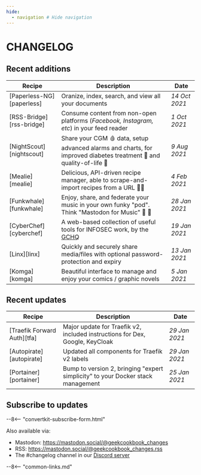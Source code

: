 ```yaml
---
hide:
  - navigation # Hide navigation
---
```

# CHANGELOG

## Recent additions

Recipe                   | Description                                                                                                      | Date
-------------------------|------------------------------------------------------------------------------------------------------------------|--------------
[Paperless-NG][paperless] | Oranize, index, search, and view all your documents                         | _14 Oct 2021_
[RSS-Bridge][rss-bridge] | Consume content from non-open platforms (*Facebook, Instagram, etc*) in your feed reader                         | _1 Oct 2021_
[NightScout][nightscout] | Share your CGM :drop_of_blood: data, setup advanced alarms and charts, for improved diabetes treatment :syringe: and quality-of-life :runner:      | _9 Aug 2021_
[Mealie][mealie]         | Delicious, API-driven recipe manager, able to scrape-and-import recipes from a URL :cook:                        | _4 Feb 2021_
[Funkwhale][funkwhale]   | Enjoy, share, and federate your music in your own funky "pod". Think "Mastodon for Music" :whale: :musical_note: | _28 Jan 2021_
[CyberChef][cyberchef]   | A web-based collection of useful tools for INFOSEC work, by the [GCHQ](https://en.wikipedia.org/wiki/GCHQ)       | _19 Jan 2021_
[Linx][linx]             | Quickly and securely share media/files with optional password-protection and expiry                              | _13 Jan 2021_
[Komga][komga]           | Beautiful interface to manage and enjoy your comics / graphic novels                                             | _5 Jan 2021_

## Recent updates

Recipe                      | Description                                                                     | Date
----------------------------|---------------------------------------------------------------------------------|--------------
[Traefik Forward Auth][tfa] | Major update for Traefik v2, included instructions for Dex, Google, KeyCloak    | _29 Jan 2021_
[Autopirate][autopirate]    | Updated all components for Traefik v2 labels                                    | _29 Jan 2021_
[Portainer][portainer]      | Bump to version 2, bringing "expert simplicity" to your Docker stack management | _25 Jan 2021_

## Subscribe to updates

--8<-- "convertkit-subscribe-form.html"

Also available via:

* Mastodon: https://mastodon.social/@geekcookbook_changes
* RSS: https://mastodon.social/@geekcookbook_changes.rss
* The #changelog channel in our [Discord server](http://chat.funkypenguin.co.nz)

--8<-- "common-links.md"